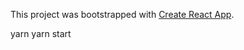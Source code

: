 This project was bootstrapped with [Create React App](https://github.com/facebookincubator/create-react-app).

yarn
yarn start
